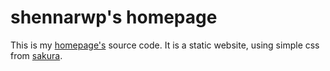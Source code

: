 # shennarwp's homepage

This is my [homepage's](https://shennarwp.com) source code. It is a static website, using simple css from [sakura](https://github.com/oxalorg/sakura).